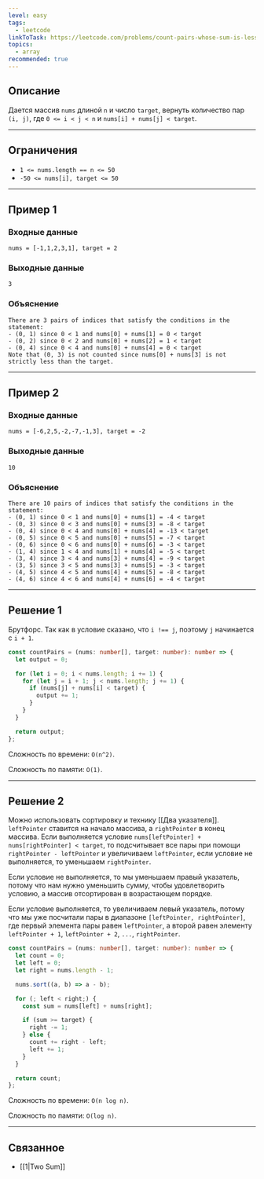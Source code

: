 ```yaml
---
level: easy
tags:
  - leetcode
linkToTask: https://leetcode.com/problems/count-pairs-whose-sum-is-less-than-target/
topics:
  - array
recommended: true
---
```

## Описание

Дается массив `nums` длиной `n` и число `target`, вернуть количество пар `(i, j)`, где `0 <= i < j < n` и `nums[i] + nums[j] < target`.

---
## Ограничения

- `1 <= nums.length == n <= 50`
- `-50 <= nums[i], target <= 50`

---
## Пример 1

### Входные данные

```
nums = [-1,1,2,3,1], target = 2
```
### Выходные данные

```
3
```
### Объяснение

```
There are 3 pairs of indices that satisfy the conditions in the statement:
- (0, 1) since 0 < 1 and nums[0] + nums[1] = 0 < target
- (0, 2) since 0 < 2 and nums[0] + nums[2] = 1 < target 
- (0, 4) since 0 < 4 and nums[0] + nums[4] = 0 < target
Note that (0, 3) is not counted since nums[0] + nums[3] is not strictly less than the target.
```

---
## Пример 2

### Входные данные

```
nums = [-6,2,5,-2,-7,-1,3], target = -2
```
### Выходные данные

```
10
```
### Объяснение

```
There are 10 pairs of indices that satisfy the conditions in the statement:
- (0, 1) since 0 < 1 and nums[0] + nums[1] = -4 < target
- (0, 3) since 0 < 3 and nums[0] + nums[3] = -8 < target
- (0, 4) since 0 < 4 and nums[0] + nums[4] = -13 < target
- (0, 5) since 0 < 5 and nums[0] + nums[5] = -7 < target
- (0, 6) since 0 < 6 and nums[0] + nums[6] = -3 < target
- (1, 4) since 1 < 4 and nums[1] + nums[4] = -5 < target
- (3, 4) since 3 < 4 and nums[3] + nums[4] = -9 < target
- (3, 5) since 3 < 5 and nums[3] + nums[5] = -3 < target
- (4, 5) since 4 < 5 and nums[4] + nums[5] = -8 < target
- (4, 6) since 4 < 6 and nums[4] + nums[6] = -4 < target
```

---
## Решение 1

Брутфорс. Так как в условие сказано, что `i !== j`, поэтому `j` начинается с `i + 1`.

```typescript
const countPairs = (nums: number[], target: number): number => {
  let output = 0;

  for (let i = 0; i < nums.length; i += 1) {
    for (let j = i + 1; j < nums.length; j += 1) {
      if (nums[j] + nums[i] < target) {
        output += 1;
      }
    }
  }

  return output;
};
```

Сложность по времени: `O(n^2)`.

Сложность по памяти: `O(1)`.

---
## Решение 2

Можно использовать сортировку и технику [[Два указателя]]. `leftPointer` ставится на начало массива, а `rightPointer` в конец массива. Если выполняется условие `nums[leftPointer] + nums[rightPointer] < target`, то подсчитывает все пары при помощи `rightPointer - leftPointer` и увеличиваем `leftPointer`, если условие не выполняется, то уменьшаем `rightPointer`.

Если условие не выполняется, то мы уменьшаем правый указатель, потому что нам нужно уменьшить сумму, чтобы удовлетворить условию, а массив отсортирован в возрастающем порядке.

Если условие выполняется, то увеличиваем левый указатель, потому что мы уже посчитали пары в диапазоне `[leftPointer, rightPointer]`, где первый элемента пары равен `leftPointer`, а второй равен элементу `leftPointer + 1`, `leftPointer + 2`, `...`, `rightPointer`.

```typescript
const countPairs = (nums: number[], target: number): number => {
  let count = 0;
  let left = 0;
  let right = nums.length - 1;

  nums.sort((a, b) => a - b);

  for (; left < right;) {
    const sum = nums[left] + nums[right];

    if (sum >= target) {
      right -= 1;
    } else {
      count += right - left;
      left += 1;
    }
  }

  return count;
};
```

Сложность по времени: `O(n log n)`.

Сложность по памяти: `O(log n)`.

---
## Связанное

- [[1|Two Sum]]